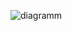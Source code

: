 ![diagramm](https://user-images.githubusercontent.com/121173541/209408182-13d2e2c5-dd73-4189-be7f-b85ba4c49036.png)
